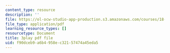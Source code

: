 ```yaml
---
content_type: resource
description: ''
file: https://ol-ocw-studio-app-production.s3.amazonaws.com/courses/18-06sc-linear-algebra-fall-2011/f90dceb9a6b4958ec32157474a45eda5_QQpvGlF_1Qo.pdf
file_type: application/pdf
learning_resource_types: []
resourcetype: Document
title: 3play pdf file
uid: f90dceb9-a6b4-958e-c321-57474a45eda5
---
```

